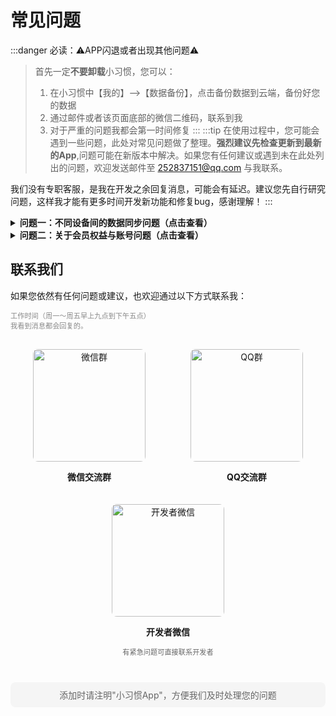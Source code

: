 # 常见问题

:::danger 必读：⚠️APP闪退或者出现其他问题⚠️
> 首先一定**不要卸载**小习惯，您可以：
> 1. 在小习惯中【我的】—>【数据备份】，点击备份数据到云端，备份好您的数据
> 2. 通过邮件或者该页面底部的微信二维码，联系到我
> 3. 对于严重的问题我都会第一时间修复
:::
:::tip 在使用过程中，您可能会遇到一些问题，此处对常见问题做了整理。**强烈建议先检查更新到最新的App**,问题可能在新版本中解决。如果您有任何建议或遇到未在此处列出的问题，欢迎发送邮件至 252837151@qq.com 与我联系。

我们没有专职客服，是我在开发之余回复消息，可能会有延迟。建议您先自行研究问题，这样我才能有更多时间开发新功能和修复bug，感谢理解！
:::

<details>
<summary><b>问题一：不同设备间的数据同步问题（点击查看）</b></summary>

> **回答：**
>
> 关于在其他设备登录后数据未同步的问题，请注意：
>
> - 我们的系统目前设置为每天自动备份一次数据
> - 当您在新设备上登录时，需要手动恢复数据
> - 恢复步骤：
>   1. 点击应用底部的"我的"选项卡
>   2. 进入"数据备份"选项
>   3. 选择最新的一条备份记录
>   4. 点击"恢复到本地"
>
> ⚠️ **重要提示**：数据恢复是全量操作，会完全覆盖当前设备上的所有数据。请在恢复前确认您已妥善处理当前设备上的重要信息。
</details>

<details>
<summary><b>问题二：关于会员权益与账号问题（点击查看）</b></summary>

> **回答：**
>
> 关于会员服务，请您了解以下重要信息：
>
> - **退款政策**：会员开通后，我们不支持退款服务。请在购买前确认您的需求。
>
> - **会员状态异常**：如果您之前购买了永久会员，但登录后发现会员状态不正确，可能存在以下几种情况：
>   1. **账号错误**：您可能登录了与购买会员时不同的账号
>   2. **购买渠道问题**：您可能购买的不是我们平台的会员服务
>   3. **会员类型误解**：您购买的可能是限时会员，而非永久会员
>
> 如有疑问，请保留您的购买凭证，并通过上方提供的邮箱联系我们的客服团队。
</details>

## 联系我们

如果您依然有任何问题或建议，也欢迎通过以下方式联系我：
<p style="font-size: 0.8em; color: #888;">工作时间（周一～周五早上九点到下午五点）<br>我看到消息都会回复的。</p>

<div class="qrcode-container" style="display: flex; justify-content: space-around; flex-wrap: wrap; margin: 20px 0;">

  <div class="qrcode-item" style="text-align: center; margin: 10px; width: 200px;">
    <img src="/qrcode/wechat_group.png?url" alt="微信群" style="width: 180px; height: auto; border-radius: 8px;">
    <p><b>微信交流群</b></p>
  </div>


<div class="qrcode-item" style="text-align: center; margin: 10px; width: 200px;">
    <img src="/qrcode/qq_group.png?url" alt="QQ群" style="width: 180px; height: auto; border-radius: 8px;">
    <p><b>QQ交流群</b></p>
  </div>

  <div class="qrcode-item" style="text-align: center; margin: 10px; width: 200px;">
    <img src="/qrcode/wechat.png?url" alt="开发者微信" style="width: 180px; height: auto; border-radius: 8px;">
    <p><b>开发者微信</b></p>
    <p style="font-size: 0.8em; color: #666;">有紧急问题可直接联系开发者</p>
  </div>
</div>

<div style="text-align: center; margin-top: 20px; padding: 10px; background-color: #f5f5f5; border-radius: 8px;">
  <p style="margin: 0; color: #666;">添加时请注明"小习惯App"，方便我们及时处理您的问题</p>
</div>
